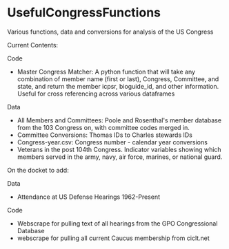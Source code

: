 # UsefulCongressFunctions
Various functions, data and conversions for analysis of the US Congress

Current Contents:

Code
- Master Congress Matcher: A python function that will take any combination of member name (first or last), Congress, Committee, and state, and return the member icpsr, bioguide_id, and other information. Useful for cross referencing across various dataframes


Data
- All Members and Committees: Poole and Rosenthal's member database from the 103 Congress on, with committee codes merged in.
- Committee Conversions: Thomas IDs to Charles stewards IDs
- Congress-year.csv: Congress number - calendar year conversions
- Veterans in the post 104th Congress. Indicator variables showing which members served in the army, navy, air force, marines, or national guard.


On the docket to add:

Data
- Attendance at US Defense Hearings 1962-Present

Code
- Webscrape for pulling text of all hearings from the GPO Congressional Database
- webscrape for pulling all current Caucus membership from ciclt.net
